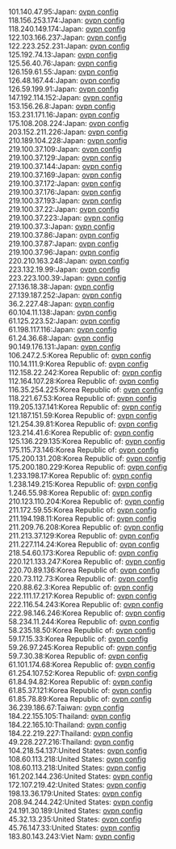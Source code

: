 101.140.47.95:Japan: [ovpn config](vpn/101_140_47_95.ovpn)  
118.156.253.174:Japan: [ovpn config](vpn/118_156_253_174.ovpn)  
118.240.149.174:Japan: [ovpn config](vpn/118_240_149_174.ovpn)  
122.103.166.237:Japan: [ovpn config](vpn/122_103_166_237.ovpn)  
122.223.252.231:Japan: [ovpn config](vpn/122_223_252_231.ovpn)  
125.192.74.13:Japan: [ovpn config](vpn/125_192_74_13.ovpn)  
125.56.40.76:Japan: [ovpn config](vpn/125_56_40_76.ovpn)  
126.159.61.55:Japan: [ovpn config](vpn/126_159_61_55.ovpn)  
126.48.167.44:Japan: [ovpn config](vpn/126_48_167_44.ovpn)  
126.59.199.91:Japan: [ovpn config](vpn/126_59_199_91.ovpn)  
147.192.114.152:Japan: [ovpn config](vpn/147_192_114_152.ovpn)  
153.156.26.8:Japan: [ovpn config](vpn/153_156_26_8.ovpn)  
153.231.171.16:Japan: [ovpn config](vpn/153_231_171_16.ovpn)  
175.108.208.224:Japan: [ovpn config](vpn/175_108_208_224.ovpn)  
203.152.211.226:Japan: [ovpn config](vpn/203_152_211_226.ovpn)  
210.189.104.228:Japan: [ovpn config](vpn/210_189_104_228.ovpn)  
219.100.37.109:Japan: [ovpn config](vpn/219_100_37_109.ovpn)  
219.100.37.129:Japan: [ovpn config](vpn/219_100_37_129.ovpn)  
219.100.37.144:Japan: [ovpn config](vpn/219_100_37_144.ovpn)  
219.100.37.169:Japan: [ovpn config](vpn/219_100_37_169.ovpn)  
219.100.37.172:Japan: [ovpn config](vpn/219_100_37_172.ovpn)  
219.100.37.176:Japan: [ovpn config](vpn/219_100_37_176.ovpn)  
219.100.37.193:Japan: [ovpn config](vpn/219_100_37_193.ovpn)  
219.100.37.22:Japan: [ovpn config](vpn/219_100_37_22.ovpn)  
219.100.37.223:Japan: [ovpn config](vpn/219_100_37_223.ovpn)  
219.100.37.3:Japan: [ovpn config](vpn/219_100_37_3.ovpn)  
219.100.37.86:Japan: [ovpn config](vpn/219_100_37_86.ovpn)  
219.100.37.87:Japan: [ovpn config](vpn/219_100_37_87.ovpn)  
219.100.37.96:Japan: [ovpn config](vpn/219_100_37_96.ovpn)  
220.210.163.248:Japan: [ovpn config](vpn/220_210_163_248.ovpn)  
223.132.19.99:Japan: [ovpn config](vpn/223_132_19_99.ovpn)  
223.223.100.39:Japan: [ovpn config](vpn/223_223_100_39.ovpn)  
27.136.18.38:Japan: [ovpn config](vpn/27_136_18_38.ovpn)  
27.139.187.252:Japan: [ovpn config](vpn/27_139_187_252.ovpn)  
36.2.227.48:Japan: [ovpn config](vpn/36_2_227_48.ovpn)  
60.104.11.138:Japan: [ovpn config](vpn/60_104_11_138.ovpn)  
61.125.223.52:Japan: [ovpn config](vpn/61_125_223_52.ovpn)  
61.198.117.116:Japan: [ovpn config](vpn/61_198_117_116.ovpn)  
61.24.36.68:Japan: [ovpn config](vpn/61_24_36_68.ovpn)  
90.149.176.131:Japan: [ovpn config](vpn/90_149_176_131.ovpn)  
106.247.2.5:Korea Republic of: [ovpn config](vpn/106_247_2_5.ovpn)  
110.14.111.9:Korea Republic of: [ovpn config](vpn/110_14_111_9.ovpn)  
112.158.22.242:Korea Republic of: [ovpn config](vpn/112_158_22_242.ovpn)  
112.164.107.28:Korea Republic of: [ovpn config](vpn/112_164_107_28.ovpn)  
116.35.254.225:Korea Republic of: [ovpn config](vpn/116_35_254_225.ovpn)  
118.221.67.53:Korea Republic of: [ovpn config](vpn/118_221_67_53.ovpn)  
119.205.137.141:Korea Republic of: [ovpn config](vpn/119_205_137_141.ovpn)  
121.187.151.59:Korea Republic of: [ovpn config](vpn/121_187_151_59.ovpn)  
121.254.39.81:Korea Republic of: [ovpn config](vpn/121_254_39_81.ovpn)  
123.214.41.6:Korea Republic of: [ovpn config](vpn/123_214_41_6.ovpn)  
125.136.229.135:Korea Republic of: [ovpn config](vpn/125_136_229_135.ovpn)  
175.115.73.146:Korea Republic of: [ovpn config](vpn/175_115_73_146.ovpn)  
175.200.131.208:Korea Republic of: [ovpn config](vpn/175_200_131_208.ovpn)  
175.200.180.229:Korea Republic of: [ovpn config](vpn/175_200_180_229.ovpn)  
1.233.198.17:Korea Republic of: [ovpn config](vpn/1_233_198_17.ovpn)  
1.238.149.215:Korea Republic of: [ovpn config](vpn/1_238_149_215.ovpn)  
1.246.55.98:Korea Republic of: [ovpn config](vpn/1_246_55_98.ovpn)  
210.123.110.204:Korea Republic of: [ovpn config](vpn/210_123_110_204.ovpn)  
211.172.59.55:Korea Republic of: [ovpn config](vpn/211_172_59_55.ovpn)  
211.194.198.11:Korea Republic of: [ovpn config](vpn/211_194_198_11.ovpn)  
211.209.76.208:Korea Republic of: [ovpn config](vpn/211_209_76_208.ovpn)  
211.213.37.129:Korea Republic of: [ovpn config](vpn/211_213_37_129.ovpn)  
211.227.114.24:Korea Republic of: [ovpn config](vpn/211_227_114_24.ovpn)  
218.54.60.173:Korea Republic of: [ovpn config](vpn/218_54_60_173.ovpn)  
220.121.133.247:Korea Republic of: [ovpn config](vpn/220_121_133_247.ovpn)  
220.70.89.136:Korea Republic of: [ovpn config](vpn/220_70_89_136.ovpn)  
220.73.112.73:Korea Republic of: [ovpn config](vpn/220_73_112_73.ovpn)  
220.88.62.3:Korea Republic of: [ovpn config](vpn/220_88_62_3.ovpn)  
222.111.17.217:Korea Republic of: [ovpn config](vpn/222_111_17_217.ovpn)  
222.116.54.243:Korea Republic of: [ovpn config](vpn/222_116_54_243.ovpn)  
222.98.146.246:Korea Republic of: [ovpn config](vpn/222_98_146_246.ovpn)  
58.234.11.244:Korea Republic of: [ovpn config](vpn/58_234_11_244.ovpn)  
58.235.18.50:Korea Republic of: [ovpn config](vpn/58_235_18_50.ovpn)  
59.17.15.33:Korea Republic of: [ovpn config](vpn/59_17_15_33.ovpn)  
59.26.97.245:Korea Republic of: [ovpn config](vpn/59_26_97_245.ovpn)  
59.7.30.38:Korea Republic of: [ovpn config](vpn/59_7_30_38.ovpn)  
61.101.174.68:Korea Republic of: [ovpn config](vpn/61_101_174_68.ovpn)  
61.254.107.52:Korea Republic of: [ovpn config](vpn/61_254_107_52.ovpn)  
61.84.94.82:Korea Republic of: [ovpn config](vpn/61_84_94_82.ovpn)  
61.85.37.121:Korea Republic of: [ovpn config](vpn/61_85_37_121.ovpn)  
61.85.78.89:Korea Republic of: [ovpn config](vpn/61_85_78_89.ovpn)  
36.239.186.67:Taiwan: [ovpn config](vpn/36_239_186_67.ovpn)  
184.22.155.105:Thailand: [ovpn config](vpn/184_22_155_105.ovpn)  
184.22.165.10:Thailand: [ovpn config](vpn/184_22_165_10.ovpn)  
184.22.219.227:Thailand: [ovpn config](vpn/184_22_219_227.ovpn)  
49.228.227.216:Thailand: [ovpn config](vpn/49_228_227_216.ovpn)  
104.218.54.137:United States: [ovpn config](vpn/104_218_54_137.ovpn)  
108.60.113.218:United States: [ovpn config](vpn/108_60_113_218.ovpn)  
108.60.113.218:United States: [ovpn config](vpn/108_60_113_218.ovpn)  
161.202.144.236:United States: [ovpn config](vpn/161_202_144_236.ovpn)  
172.107.219.42:United States: [ovpn config](vpn/172_107_219_42.ovpn)  
198.13.36.179:United States: [ovpn config](vpn/198_13_36_179.ovpn)  
208.94.244.242:United States: [ovpn config](vpn/208_94_244_242.ovpn)  
24.191.30.189:United States: [ovpn config](vpn/24_191_30_189.ovpn)  
45.32.13.235:United States: [ovpn config](vpn/45_32_13_235.ovpn)  
45.76.147.33:United States: [ovpn config](vpn/45_76_147_33.ovpn)  
183.80.143.243:Viet Nam: [ovpn config](vpn/183_80_143_243.ovpn)  
